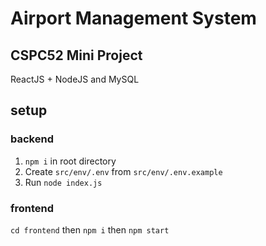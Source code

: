 # Airport Management System
## CSPC52 Mini Project

ReactJS + NodeJS and MySQL

## setup

### backend

1. `npm i` in  root directory
2. Create `src/env/.env` from `src/env/.env.example`
3. Run `node index.js`

### frontend

`cd frontend` then `npm i` then `npm start`
